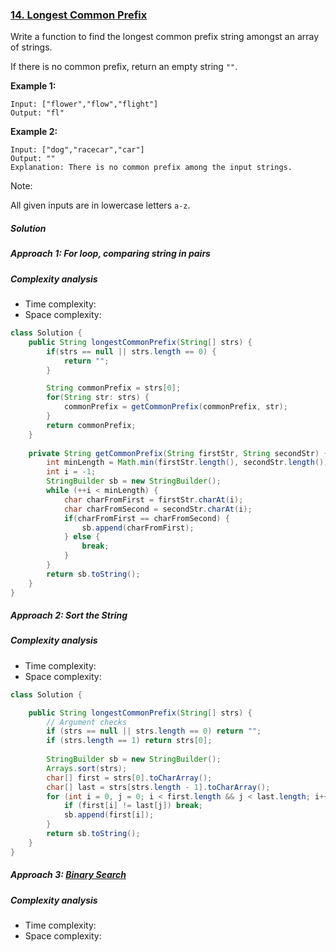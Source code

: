 ### [14. Longest Common Prefix](https://leetcode.com/problems/longest-common-prefix/)

Write a function to find the longest common prefix string amongst an array of strings.

If there is no common prefix, return an empty string `""`.

**Example 1:**
```
Input: ["flower","flow","flight"]
Output: "fl"
```
**Example 2:**
```
Input: ["dog","racecar","car"]
Output: ""
Explanation: There is no common prefix among the input strings.
```
Note:

All given inputs are in lowercase letters `a-z`.

##### Solution
##### Approach 1: For loop, comparing string in pairs

##### Complexity analysis
- Time complexity:
- Space complexity:


```java
class Solution {
    public String longestCommonPrefix(String[] strs) {
        if(strs == null || strs.length == 0) {
            return "";
        }

        String commonPrefix = strs[0];
        for(String str: strs) {
            commonPrefix = getCommonPrefix(commonPrefix, str);
        }
        return commonPrefix;
    }
    
    private String getCommonPrefix(String firstStr, String secondStr) {
        int minLength = Math.min(firstStr.length(), secondStr.length());
        int i = -1;
        StringBuilder sb = new StringBuilder();
        while (++i < minLength) {
            char charFromFirst = firstStr.charAt(i);
            char charFromSecond = secondStr.charAt(i);
            if(charFromFirst == charFromSecond) {
                sb.append(charFromFirst);
            } else {
                break;
            }
        }
        return sb.toString();
    }
}
```

##### Approach 2: Sort the String

##### Complexity analysis
- Time complexity: 
- Space complexity:

```java
class Solution {

    public String longestCommonPrefix(String[] strs) {
        // Argument checks
        if (strs == null || strs.length == 0) return "";
        if (strs.length == 1) return strs[0];
        
        StringBuilder sb = new StringBuilder();
        Arrays.sort(strs);
        char[] first = strs[0].toCharArray();
        char[] last = strs[strs.length - 1].toCharArray();
        for (int i = 0, j = 0; i < first.length && j < last.length; i++, j++) {
            if (first[i] != last[j]) break;
            sb.append(first[i]);
        }
        return sb.toString();
    }
}
```

##### Approach 3: [Binary Search](https://www.geeksforgeeks.org/longest-common-prefix-using-binary-search/)

##### Complexity analysis
- Time complexity:
- Space complexity:

```java
```

